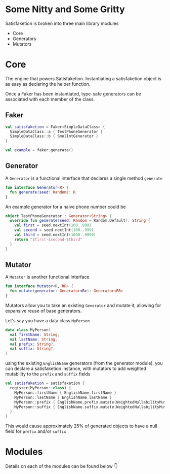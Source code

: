 # Some Nitty and Some Gritty

Satisfaketion is broken into three main library modules

- Core
- Generators
- Mutators

# Core

The engine that powers Satisfaketion. Instantiating a satisfaketion object is as easy as declaring the helper function.

Once a Faker has been instantiated, type-safe generators can be associated with each member of the class.

## Faker

```kotlin
val satisfaketion = Faker<SimpleDataClass> {
  SimpleDataClass::a { TestPhoneGenerator }
  SimpleDataClass::b { SmolIntGenerator }
}

val example = faker.generate()
```

## Generator

A `Generator` is a functional interface that declares a single method `generate`

```kotlin
fun interface Generator<R> {
  fun generate(seed: Random): R
}
```

An example generator for a naive phone number could be

```kotlin
object TestPhoneGenerator : Generator<String> {
  override fun generate(seed: Random = Random.Default): String {
    val first = seed.nextInt(100..999)
    val second = seed.nextInt(100..999)
    val third = seed.nextInt(1000..9999)
    return "$first-$second-$third"
  }
}
```

## Mutator

A `Mutator` is another functional interface

```kotlin
fun interface Mutator<R, RR> {
  fun mutate(generator: Generator<R>): Generator<RR>
}
```

Mutators allow you to take an existing `Generator` and mutate it, allowing for expansive reuse of base generators.

Let's say you have a data class `MyPerson`

```kotlin
data class MyPerson(
  val firstName: String,
  val lastName: String,
  val prefix: String?,
  val suffix: String?,
)
```

using the existing `EnglishName` generators (from the generator module), you can declare a satisfaketion instance, with
mutators to add weighted mutability to the `prefix` and `suffix` fields

```kotlin
val satisfaketion = satisfaketion {
  register(MyPerson::class) {
    MyPerson::firstName { EnglishName.firstName }
    MyPerson::lastName { EnglishName.lastName }
    MyPerson::prefix { EnglishName.prefix.mutate(WeightedNullabilityMutator(0.25, seed)) }
    MyPerson::suffix { EnglishName.suffix.mutate(WeightedNullabilityMutator(0.25, seed)) }
  }
}
```

This would cause approximately 25% of generated objects to have a null field for `prefix` and/or `suffix`

# Modules

Details on each of the modules can be found below 👇
